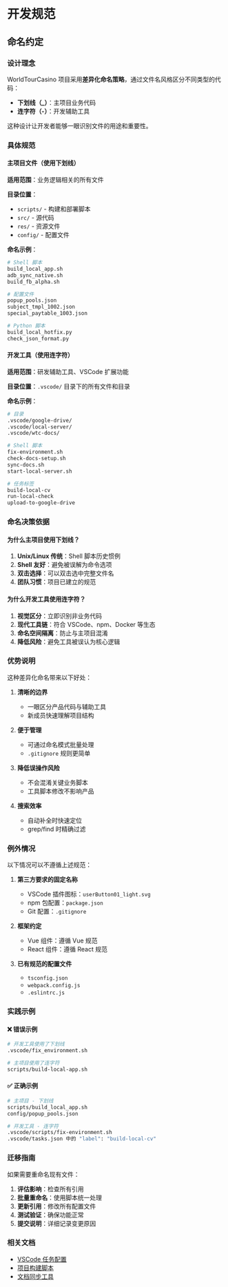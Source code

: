 # 开发规范

## 命名约定

### 设计理念

WorldTourCasino 项目采用**差异化命名策略**，通过文件名风格区分不同类型的代码：

- **下划线（_）**：主项目业务代码
- **连字符（-）**：开发辅助工具

这种设计让开发者能够一眼识别文件的用途和重要性。

### 具体规范

#### 主项目文件（使用下划线）

**适用范围**：业务逻辑相关的所有文件

**目录位置**：
- `scripts/` - 构建和部署脚本
- `src/` - 源代码
- `res/` - 资源文件
- `config/` - 配置文件

**命名示例**：
```bash
# Shell 脚本
build_local_app.sh
adb_sync_native.sh
build_fb_alpha.sh

# 配置文件
popup_pools.json
subject_tmpl_1002.json
special_paytable_1003.json

# Python 脚本
build_local_hotfix.py
check_json_format.py
```

#### 开发工具（使用连字符）

**适用范围**：研发辅助工具、VSCode 扩展功能

**目录位置**：`.vscode/` 目录下的所有文件和目录

**命名示例**：
```bash
# 目录
.vscode/google-drive/
.vscode/local-server/
.vscode/wtc-docs/

# Shell 脚本
fix-environment.sh
check-docs-setup.sh
sync-docs.sh
start-local-server.sh

# 任务标签
build-local-cv
run-local-check
upload-to-google-drive
```

### 命名决策依据

#### 为什么主项目使用下划线？

1. **Unix/Linux 传统**：Shell 脚本历史惯例
2. **Shell 友好**：避免被误解为命令选项
3. **双击选择**：可以双击选中完整文件名
4. **团队习惯**：项目已建立的规范

#### 为什么开发工具使用连字符？

1. **视觉区分**：立即识别非业务代码
2. **现代工具链**：符合 VSCode、npm、Docker 等生态
3. **命名空间隔离**：防止与主项目混淆
4. **降低风险**：避免工具被误认为核心逻辑

### 优势说明

这种差异化命名带来以下好处：

1. **清晰的边界**
   - 一眼区分产品代码与辅助工具
   - 新成员快速理解项目结构

2. **便于管理**
   - 可通过命名模式批量处理
   - `.gitignore` 规则更简单

3. **降低误操作风险**
   - 不会混淆关键业务脚本
   - 工具脚本修改不影响产品

4. **搜索效率**
   - 自动补全时快速定位
   - grep/find 时精确过滤

### 例外情况

以下情况可以不遵循上述规范：

1. **第三方要求的固定名称**
   - VSCode 插件图标：`userButton01_light.svg`
   - npm 包配置：`package.json`
   - Git 配置：`.gitignore`

2. **框架约定**
   - Vue 组件：遵循 Vue 规范
   - React 组件：遵循 React 规范

3. **已有规范的配置文件**
   - `tsconfig.json`
   - `webpack.config.js`
   - `.eslintrc.js`

### 实践示例

#### ❌ 错误示例
```bash
# 开发工具使用了下划线
.vscode/fix_environment.sh  

# 主项目使用了连字符
scripts/build-local-app.sh  
```

#### ✅ 正确示例
```bash
# 主项目 - 下划线
scripts/build_local_app.sh
config/popup_pools.json

# 开发工具 - 连字符
.vscode/scripts/fix-environment.sh
.vscode/tasks.json 中的 "label": "build-local-cv"
```

### 迁移指南

如果需要重命名现有文件：

1. **评估影响**：检查所有引用
2. **批量重命名**：使用脚本统一处理
3. **更新引用**：修改所有配置文件
4. **测试验证**：确保功能正常
5. **提交说明**：详细记录变更原因

### 相关文档

- [VSCode 任务配置](/.vscode/tasks.json)
- [项目构建脚本](/scripts/)
- [文档同步工具](/工具/google-drive-upload)